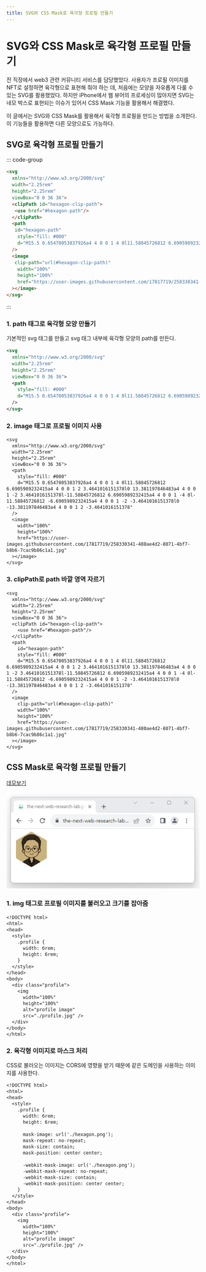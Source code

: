 ```yaml
---
title: SVG와 CSS Mask로 육각형 프로필 만들기
---
```

# SVG와 CSS Mask로 육각형 프로필 만들기
전 직장에서 web3 관련 커뮤니티 서비스를 담당했었다. 사용자가 프로필 이미지를 NFT로 설정하면 육각형으로 표현해 줘야 하는 데, 처음에는 모양을 자유롭게 다룰 수 있는 SVG를 활용했었다. 하지만 iPhone에서 웹 뷰어의 프로세싱이 많아지면 SVG는 네모 박스로 표현되는 이슈가 있어서 CSS Mask 기능을 활용해서 해결했다.

이 글에서는 SVG와 CSS Mask를 활용해서 육각형 프로필을 만드는 방법을 소개한다. 이 기능들을 활용하면 다른 모양으로도 가능하다.

## SVG로 육각형 프로필 만들기
::: code-group 

```html [SVG ClipPath.html]
<svg 
  xmlns="http://www.w3.org/2000/svg" 
  width="2.25rem"
  height="2.25rem"
  viewBox="0 0 36 36">
  <clipPath id="hexagon-clip-path">
   <use href="#hexagon-path"/>
  </clipPath>
  <path 
   id="hexagon-path"
    style="fill: #000"
    d="M15.5 0.65470053837926a4 4 0 0 1 4 0l11.58845726812 6.6905989232415a4 4 0 0 1 2 3.4641016151378l0 13.381197846483a4 4 0 0 1 -2 3.4641016151378l-11.58845726812 6.6905989232415a4 4 0 0 1 -4 0l-11.58845726812 -6.6905989232415a4 4 0 0 1 -2 -3.4641016151378l0 -13.381197846483a4 4 0 0 1 2 -3.4641016151378"
  />
  <image
   clip-path="url(#hexagon-clip-path)"
    width="100%"
    height="100%"
    href="https://user-images.githubusercontent.com/17817719/258330341-480ae4d2-8071-4bf7-b8b6-7cac9b86c1a1.jpg"
  ></image>
</svg>
```

:::

### 1. path 태그로 육각형 모양 만들기
기본적인 svg 태그를 만들고 svg 태그 내부에 육각형 모양의 path를 만든다.
```svg
<svg 
  xmlns="http://www.w3.org/2000/svg" 
  width="2.25rem"
  height="2.25rem"
  viewBox="0 0 36 36">
  <path 
    style="fill: #000"
    d="M15.5 0.65470053837926a4 4 0 0 1 4 0l11.58845726812 6.6905989232415a4 4 0 0 1 2 3.4641016151378l0 13.381197846483a4 4 0 0 1 -2 3.4641016151378l-11.58845726812 6.6905989232415a4 4 0 0 1 -4 0l-11.58845726812 -6.6905989232415a4 4 0 0 1 -2 -3.4641016151378l0 -13.381197846483a4 4 0 0 1 2 -3.4641016151378"
  />
</svg>
```

### 2. image 태그로 프로필 이미지 사용
```svg{10-14}
<svg 
  xmlns="http://www.w3.org/2000/svg" 
  width="2.25rem"
  height="2.25rem"
  viewBox="0 0 36 36">
  <path 
    style="fill: #000"
    d="M15.5 0.65470053837926a4 4 0 0 1 4 0l11.58845726812 6.6905989232415a4 4 0 0 1 2 3.4641016151378l0 13.381197846483a4 4 0 0 1 -2 3.4641016151378l-11.58845726812 6.6905989232415a4 4 0 0 1 -4 0l-11.58845726812 -6.6905989232415a4 4 0 0 1 -2 -3.4641016151378l0 -13.381197846483a4 4 0 0 1 2 -3.4641016151378"
  />
  <image
    width="100%"
    height="100%"
    href="https://user-images.githubusercontent.com/17817719/258330341-480ae4d2-8071-4bf7-b8b6-7cac9b86c1a1.jpg"
  ></image>
</svg>
```

### 3. clipPath로 path 바깥 영역 자르기
```svg{6-8,10,15}
<svg 
  xmlns="http://www.w3.org/2000/svg" 
  width="2.25rem"
  height="2.25rem"
  viewBox="0 0 36 36">
  <clipPath id="hexagon-clip-path">
    <use href="#hexagon-path"/>
  </clipPath>
  <path 
    id="hexagon-path"
    style="fill: #000"
    d="M15.5 0.65470053837926a4 4 0 0 1 4 0l11.58845726812 6.6905989232415a4 4 0 0 1 2 3.4641016151378l0 13.381197846483a4 4 0 0 1 -2 3.4641016151378l-11.58845726812 6.6905989232415a4 4 0 0 1 -4 0l-11.58845726812 -6.6905989232415a4 4 0 0 1 -2 -3.4641016151378l0 -13.381197846483a4 4 0 0 1 2 -3.4641016151378"
  />
  <image
    clip-path="url(#hexagon-clip-path)"
    width="100%"
    height="100%"
    href="https://user-images.githubusercontent.com/17817719/258330341-480ae4d2-8071-4bf7-b8b6-7cac9b86c1a1.jpg"
  ></image>
</svg>
```

## CSS Mask로 육각형 프로필 만들기

[데모보기](https://the-next-web-research-lab.github.io/docs/essay/demo/hexagon-profile/css-mask.html)

![CSS Mask 데모](./demo/hexagon-profile-demo.png)

### 1. img 태그로 프로필 이미지를 불러오고 크기를 잡아줌
```html{4-9,12-18}
<!DOCTYPE html>
<html>
<head>
  <style>
    .profile {
      width: 6rem;
      height: 6rem;
    }
  </style>
</head>
<body>
  <div class="profile">
    <img 
      width="100%" 
      height="100%" 
      alt="profile image"
      src="./profile.jpg" />
  </div>
</body>
</html>
```

### 2. 육각형 이미지로 마스크 처리
CSS로 불러오는 이미지는 CORS에 영향을 받기 때문에 같은 도메인을 사용하는 이미지를 사용한다.

```html{9-12,14-17}
<!DOCTYPE html>
<html>
<head>
  <style>
    .profile {
      width: 6rem;
      height: 6rem;
      
      mask-image: url('./hexagon.png');
      mask-repeat: no-repeat;
      mask-size: contain;
      mask-position: center center;
      
      -webkit-mask-image: url('./hexagon.png');
      -webkit-mask-repeat: no-repeat;
      -webkit-mask-size: contain;
      -webkit-mask-position: center center;
    }
  </style>
</head>
<body>
  <div class="profile">
    <img 
      width="100%" 
      height="100%" 
      alt="profile image"
      src="./profile.jpg" />
  </div>
</body>
</html>
```